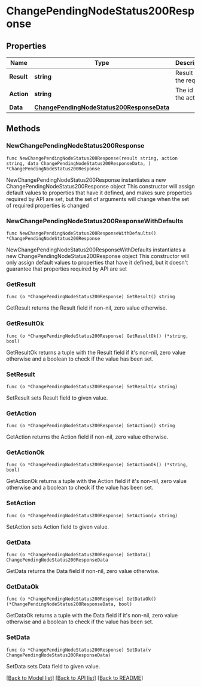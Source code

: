 # ChangePendingNodeStatus200Response

## Properties

Name | Type | Description | Notes
------------ | ------------- | ------------- | -------------
**Result** | **string** | Result of the request | 
**Action** | **string** | The id of the action | 
**Data** | [**ChangePendingNodeStatus200ResponseData**](ChangePendingNodeStatus200ResponseData.md) |  | 

## Methods

### NewChangePendingNodeStatus200Response

`func NewChangePendingNodeStatus200Response(result string, action string, data ChangePendingNodeStatus200ResponseData, ) *ChangePendingNodeStatus200Response`

NewChangePendingNodeStatus200Response instantiates a new ChangePendingNodeStatus200Response object
This constructor will assign default values to properties that have it defined,
and makes sure properties required by API are set, but the set of arguments
will change when the set of required properties is changed

### NewChangePendingNodeStatus200ResponseWithDefaults

`func NewChangePendingNodeStatus200ResponseWithDefaults() *ChangePendingNodeStatus200Response`

NewChangePendingNodeStatus200ResponseWithDefaults instantiates a new ChangePendingNodeStatus200Response object
This constructor will only assign default values to properties that have it defined,
but it doesn't guarantee that properties required by API are set

### GetResult

`func (o *ChangePendingNodeStatus200Response) GetResult() string`

GetResult returns the Result field if non-nil, zero value otherwise.

### GetResultOk

`func (o *ChangePendingNodeStatus200Response) GetResultOk() (*string, bool)`

GetResultOk returns a tuple with the Result field if it's non-nil, zero value otherwise
and a boolean to check if the value has been set.

### SetResult

`func (o *ChangePendingNodeStatus200Response) SetResult(v string)`

SetResult sets Result field to given value.


### GetAction

`func (o *ChangePendingNodeStatus200Response) GetAction() string`

GetAction returns the Action field if non-nil, zero value otherwise.

### GetActionOk

`func (o *ChangePendingNodeStatus200Response) GetActionOk() (*string, bool)`

GetActionOk returns a tuple with the Action field if it's non-nil, zero value otherwise
and a boolean to check if the value has been set.

### SetAction

`func (o *ChangePendingNodeStatus200Response) SetAction(v string)`

SetAction sets Action field to given value.


### GetData

`func (o *ChangePendingNodeStatus200Response) GetData() ChangePendingNodeStatus200ResponseData`

GetData returns the Data field if non-nil, zero value otherwise.

### GetDataOk

`func (o *ChangePendingNodeStatus200Response) GetDataOk() (*ChangePendingNodeStatus200ResponseData, bool)`

GetDataOk returns a tuple with the Data field if it's non-nil, zero value otherwise
and a boolean to check if the value has been set.

### SetData

`func (o *ChangePendingNodeStatus200Response) SetData(v ChangePendingNodeStatus200ResponseData)`

SetData sets Data field to given value.



[[Back to Model list]](../README.md#documentation-for-models) [[Back to API list]](../README.md#documentation-for-api-endpoints) [[Back to README]](../README.md)


